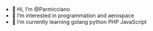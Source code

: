 - 👋 Hi, I’m @Parmicciano
- 👀 I’m interested in programmation and aerospace
- 🌱 I’m currently learning golang python PHP JavaScript 
